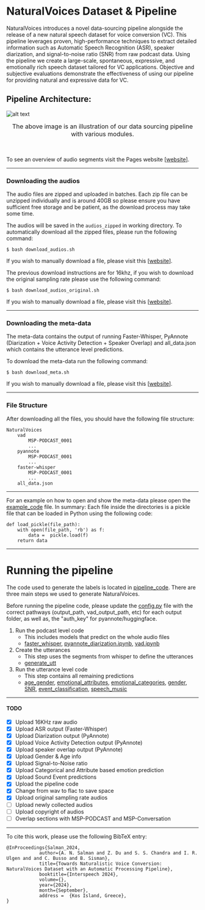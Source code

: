 # NaturalVoices Dataset & Pipeline


NaturalVoices introduces a novel data-sourcing pipeline alongside the release of a new natural speech dataset for voice conversion (VC). This pipeline leverages proven, high-performance techniques to extract detailed information such as Automatic Speech Recognition (ASR), speaker diarization, and signal-to-noise ratio (SNR) from raw podcast data. Using the pipeline we create a large-scale, spontaneous, expressive, and emotionally rich speech dataset tailored for VC applications. Objective and subjective evaluations demonstrate the effectiveness of using our pipeline for providing natural and expressive data for VC.



<h2>Pipeline Architecture: </h2>

![alt text](./data/pipeline.png)
<figcaption style="text-align:center;"></font><font size=3> 
	The above image is an illustration of our data sourcing pipeline with various modules. </font>
</figcaption>
<br><br>


To see an overview of audio segments visit the Pages website [[website](https://3loi.github.io/NaturalVoices/)].

---------------------------

### Downloading the audios

The audio files are zipped and uploaded in batches. Each zip file can be unzipped individually and is around 40GB so please ensure you have sufficient free storage and be patient, as the download process may take some time.


The audios will be saved in the `audios_zipped` in working directory. To automatically download all the zipped files, please run the following command: 
  ```
  $ bash download_audios.sh
  ```

If you wish to manually download a file, please visit this [[website](https://lab-msp.com/NaturalVoices/audios_16khz)].


The previous download instructions are for 16khz, if you wish to download the original sampling rate please use the following command:
  ```
  $ bash download_audios_original.sh
  ```

If you wish to manually download a file, please visit this [[website](https://lab-msp.com/NaturalVoices/audios_original)].

---------------------------

### Downloading the meta-data

The meta-data contains the output of running Faster-Whisper, PyAnnote (Diarization + Voice Activity Detection + Speaker Overlap) and all_data.json which contains the utterance level predictions.

To download the meta-data run the following command:
  ```
  $ bash download_meta.sh
  ```

If you wish to manually download a file, please visit this [[website](https://lab-msp.com/NaturalVoices)].

---------------------------

### File Structure

After downloading all the files, you should have the following file structure:

```
NaturalVoices
	vad
		MSP-PODCAST_0001
		...
	pyannote
		MSP-PODCAST_0001
		...
	faster-whisper
		MSP-PODCAST_0001
		...
	all_data.json
```



---------------------------

For an example on how to open and show the meta-data please open the [example_code](https://github.com/3loi/NaturalVoices/blob/main/pipeline_code/example_code.ipynb) file. In summary: Each file inside the directories is a pickle file that can be loaded in Python using the following code:

```
def load_pickle(file_path):
    with open(file_path, 'rb') as f:
        data =  pickle.load(f)
    return data
```

---------------------------

# Running the pipeline
The code used to generate the labels is located in [pipeline_code](https://github.com/3loi/NaturalVoices/blob/main/pipeline_code). There are three main steps we used to generate NaturalVoices.

Before running the pipeline code, please update the [config.py](https://github.com/3loi/NaturalVoices/blob/main/pipeline_code/config.py) file with the correct pathways (output_path, vad_output_path, etc) for each output folder, as well as, the "auth_key" for pyannote/huggingface.

1. Run the podcast level code
    - This includes models that predict on the whole audio files
    - [faster_whisper](https://github.com/3loi/NaturalVoices/blob/main/pipeline_code/faster_whisper.ipynb), [pyannote_diarization.ipynb](https://github.com/3loi/NaturalVoices/blob/main/pipeline_code/pyannote_diarization.ipynb), [vad.ipynb](https://github.com/3loi/NaturalVoices/blob/main/pipeline_code/vad.ipynb)
3. Create the utterances
    - This step uses the segments from whisper to define the utterances
    - [generate_utt](https://github.com/3loi/NaturalVoices/blob/main/pipeline_code/generate_utt.ipynb) 
5. Run the utterance level code
    - This step contains all remaining predictions
    - [age_gender](https://github.com/3loi/NaturalVoices/blob/main/pipeline_code/age_detector/age_detector.ipynb), [emotional_attributes](https://github.com/3loi/NaturalVoices/blob/main/pipeline_code/emotions/pred_emo_attributes.ipynb), [emotional_categories](https://github.com/3loi/NaturalVoices/blob/main/pipeline_code/emotions/pred_emo_categorical.ipynb), [gender](https://github.com/3loi/NaturalVoices/blob/main/pipeline_code/gender-filter/gender_filter.ipynb), [SNR](https://github.com/3loi/NaturalVoices/blob/main/pipeline_code/music_noise/SNR.ipynb), [event_classification](https://github.com/3loi/NaturalVoices/blob/main/pipeline_code/music_noise/event_classification.ipynb), [speech_music](https://github.com/3loi/NaturalVoices/blob/main/pipeline_code/music_noise/speech_music_predict.ipynb)


---------------------------

  #### TODO 
  - [x] Upload 16KHz raw audio
  - [x] Upload ASR output (Faster-Whisper)
  - [x] Upload Diarization output (PyAnnote)
  - [x] Upload Voice Activity Detection output (PyAnnote)
  - [x] Upload speaker overlap output (PyAnnote)
  - [x] Upload Gender & Age info
  - [x] Upload Signal-to-Noise ratio
  - [x] Upload Categorical and Attribute based emotion prediction
  - [x] Upload Sound Event predictions
  - [x] Upload the pipeline code
  - [x] Change from wav to flac to save space
  - [x] Upload original sampling rate audios
  - [ ] Upload newly collected audios
  - [ ] Upload copyright of audios
  - [ ] Overlap sections with MSP-PODCAST and MSP-Conversation

---------------------------

To cite this work, please use the following BibTeX entry:

```
@InProceedings{Salman_2024,
            author={A. N. Salman and Z. Du and S. S. Chandra and I. R. Ulgen and and C. Busso and B. Sisman},
            title={Towards Naturalistic Voice Conversion: NaturalVoices Dataset with an Automatic Processing Pipeline},
            booktitle={Interspeech 2024},
            volume={},
            year={2024},
            month={September},
            address =  {Kos Island, Greece},
}
```
